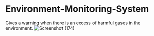 # Environment-Monitoring-System
Gives a warning when there is an excess of harmful gases in the environment.
![Screenshot (174)](https://user-images.githubusercontent.com/66016425/123455974-f04eb980-d5ff-11eb-841b-f552af71bb77.png)

